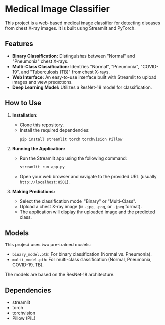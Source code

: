 # Medical Image Classifier

This project is a web-based medical image classifier for detecting diseases from chest X-ray images. It is built using Streamlit and PyTorch.

## Features

*   **Binary Classification:** Distinguishes between "Normal" and "Pneumonia" chest X-rays.
*   **Multi-Class Classification:** Identifies "Normal", "Pneumonia", "COVID-19", and "Tuberculosis (TB)" from chest X-rays.
*   **Web Interface:** An easy-to-use interface built with Streamlit to upload images and view predictions.
*   **Deep Learning Model:** Utilizes a ResNet-18 model for classification.

## How to Use

1.  **Installation:**
    *   Clone this repository.
    *   Install the required dependencies:
        ```bash
        pip install streamlit torch torchvision Pillow
        ```

2.  **Running the Application:**
    *   Run the Streamlit app using the following command:
        ```bash
        streamlit run app.py
        ```
    *   Open your web browser and navigate to the provided URL (usually `http://localhost:8501`).

3.  **Making Predictions:**
    *   Select the classification mode: "Binary" or "Multi-Class".
    *   Upload a chest X-ray image (in `.jpg`, `.png`, or `.jpeg` format).
    *   The application will display the uploaded image and the predicted class.

## Models

This project uses two pre-trained models:

*   `binary_model.pth`: For binary classification (Normal vs. Pneumonia).
*   `multi_model.pth`: For multi-class classification (Normal, Pneumonia, COVID-19, TB).

The models are based on the ResNet-18 architecture.

## Dependencies

*   streamlit
*   torch
*   torchvision
*   Pillow (PIL)
